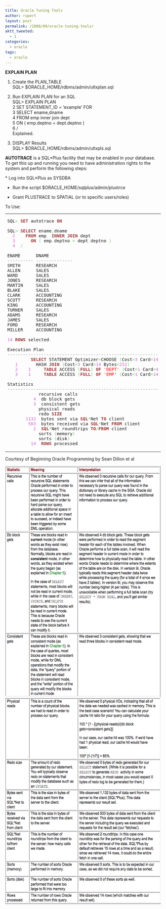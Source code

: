 ```yaml
---
title: Oracle Tuning Tools
author: rupert
layout: post
permalink: /2008/09/oracle-tuning-tools/
aktt_tweeted:
  - 1
categories:
  - oracle
tags:
  - oracle
---
```

**EXPLAIN PLAN**

1. Create the PLAN_TABLE  
SQL> $ORACLE_HOME/rdbms/admin/utlxplan.sql

2. Run EXPLAIN PLAN for an SQL  
SQL> EXPLAIN PLAN  
2 SET STATEMENT_ID = &#8216;example&#8217; FOR  
3 SELECT ename,dname  
4 FROM emp inner join dept  
5 ON ( emp.deptno = dept.deptno )  
6 /  
Explained.

3. DISPLAY Results  
SQL> $ORACLE_HOME/rdbms/admin/utlxpls.sql

**AUTOTRACE** is a SQL*Plus facility that may be enabled in your database. To get this up and running you need to have administration rights to the system and perform the following steps:

\* Log into SQL\*Plus as SYSDBA

* Run the script $ORACLE_HOME/sqlplus/admin/plustrce

* Grant PLUSTRACE to SPATIAL (or to specific users/roles)

To Use:

<div class="wp_syntax">
  <table>
    <tr>
      <td class="code">
        <pre class="sql" style="font-family:monospace;">SQL<span style="color: #66cc66;">&gt;</span> <span style="color: #993333; font-weight: bold;">SET</span> autotrace <span style="color: #993333; font-weight: bold;">ON</span>
&nbsp;
SQL<span style="color: #66cc66;">&gt;</span> <span style="color: #993333; font-weight: bold;">SELECT</span> ename<span style="color: #66cc66;">,</span>dname
  <span style="color: #cc66cc;">2</span>    <span style="color: #993333; font-weight: bold;">FROM</span> emp  <span style="color: #993333; font-weight: bold;">INNER</span> <span style="color: #993333; font-weight: bold;">JOIN</span> dept
  <span style="color: #cc66cc;">3</span>      <span style="color: #993333; font-weight: bold;">ON</span> <span style="color: #66cc66;">&#40;</span> emp<span style="color: #66cc66;">.</span>deptno <span style="color: #66cc66;">=</span> dept<span style="color: #66cc66;">.</span>deptno <span style="color: #66cc66;">&#41;</span>
  <span style="color: #cc66cc;">4</span>  <span style="color: #66cc66;">/</span>
&nbsp;
ENAME      DNAME
<span style="color: #808080; font-style: italic;">---------- --------------</span>
SMITH      RESEARCH
ALLEN      SALES
WARD       SALES
JONES      RESEARCH
MARTIN     SALES
BLAKE      SALES
CLARK      ACCOUNTING
SCOTT      RESEARCH
KING       ACCOUNTING
TURNER     SALES
ADAMS      RESEARCH
JAMES      SALES
FORD       RESEARCH
MILLER     ACCOUNTING
&nbsp;
<span style="color: #cc66cc;">14</span> <span style="color: #993333; font-weight: bold;">ROWS</span> selected<span style="color: #66cc66;">.</span>
&nbsp;
Execution Plan
<span style="color: #808080; font-style: italic;">----------------------------------------------------------</span>
   <span style="color: #cc66cc;"></span>      <span style="color: #993333; font-weight: bold;">SELECT</span> STATEMENT Optimizer<span style="color: #66cc66;">=</span>CHOOSE <span style="color: #66cc66;">&#40;</span>Cost<span style="color: #66cc66;">=</span><span style="color: #cc66cc;">3</span> Card<span style="color: #66cc66;">=</span><span style="color: #cc66cc;">14</span> Bytes<span style="color: #66cc66;">=</span><span style="color: #cc66cc;">252</span><span style="color: #66cc66;">&#41;</span>
   <span style="color: #cc66cc;">1</span>    <span style="color: #cc66cc;"></span>   HASH <span style="color: #993333; font-weight: bold;">JOIN</span> <span style="color: #66cc66;">&#40;</span>Cost<span style="color: #66cc66;">=</span><span style="color: #cc66cc;">3</span> Card<span style="color: #66cc66;">=</span><span style="color: #cc66cc;">14</span> Bytes<span style="color: #66cc66;">=</span><span style="color: #cc66cc;">252</span><span style="color: #66cc66;">&#41;</span>
   <span style="color: #cc66cc;">2</span>    <span style="color: #cc66cc;">1</span>     <span style="color: #993333; font-weight: bold;">TABLE</span> ACCESS <span style="color: #66cc66;">&#40;</span><span style="color: #993333; font-weight: bold;">FULL</span><span style="color: #66cc66;">&#41;</span> <span style="color: #993333; font-weight: bold;">OF</span> <span style="color: #ff0000;">'DEPT'</span> <span style="color: #66cc66;">&#40;</span>Cost<span style="color: #66cc66;">=</span><span style="color: #cc66cc;">1</span> Card<span style="color: #66cc66;">=</span><span style="color: #cc66cc;">4</span> Bytes<span style="color: #66cc66;">=</span><span style="color: #cc66cc;">44</span><span style="color: #66cc66;">&#41;</span>
   <span style="color: #cc66cc;">3</span>    <span style="color: #cc66cc;">1</span>     <span style="color: #993333; font-weight: bold;">TABLE</span> ACCESS <span style="color: #66cc66;">&#40;</span><span style="color: #993333; font-weight: bold;">FULL</span><span style="color: #66cc66;">&#41;</span> <span style="color: #993333; font-weight: bold;">OF</span> <span style="color: #ff0000;">'EMP'</span> <span style="color: #66cc66;">&#40;</span>Cost<span style="color: #66cc66;">=</span><span style="color: #cc66cc;">1</span> Card<span style="color: #66cc66;">=</span><span style="color: #cc66cc;">14</span> Bytes<span style="color: #66cc66;">=</span><span style="color: #cc66cc;">98</span><span style="color: #66cc66;">&#41;</span>
&nbsp;
Statistics
<span style="color: #808080; font-style: italic;">----------------------------------------------------------</span>
          <span style="color: #cc66cc;"></span>  recursive calls
          <span style="color: #cc66cc;">4</span>  db block gets
          <span style="color: #cc66cc;">3</span>  consistent gets
          <span style="color: #cc66cc;"></span>  physical reads
          <span style="color: #cc66cc;"></span>  redo <span style="color: #993333; font-weight: bold;">SIZE</span>
       <span style="color: #cc66cc;">1132</span>  bytes sent via <span style="color: #993333; font-weight: bold;">SQL</span><span style="color: #66cc66;">*</span>Net <span style="color: #993333; font-weight: bold;">TO</span> client
        <span style="color: #cc66cc;">503</span>  bytes received via <span style="color: #993333; font-weight: bold;">SQL</span><span style="color: #66cc66;">*</span>Net <span style="color: #993333; font-weight: bold;">FROM</span> client
          <span style="color: #cc66cc;">2</span>  <span style="color: #993333; font-weight: bold;">SQL</span><span style="color: #66cc66;">*</span>Net roundtrips <span style="color: #993333; font-weight: bold;">TO</span><span style="color: #66cc66;">/</span><span style="color: #993333; font-weight: bold;">FROM</span> client
          <span style="color: #cc66cc;"></span>  sorts <span style="color: #66cc66;">&#40;</span>memory<span style="color: #66cc66;">&#41;</span>
          <span style="color: #cc66cc;"></span>  sorts <span style="color: #66cc66;">&#40;</span>disk<span style="color: #66cc66;">&#41;</span>
         <span style="color: #cc66cc;">14</span>  <span style="color: #993333; font-weight: bold;">ROWS</span> processed</pre>
      </td>
    </tr>
  </table>
</div>

Courtesy of Beginning Oracle Programming by Sean Dillon et al

<!--more-->

  
<img src="/images/2008/09/picture-14.png" alt="Picture 1.png" border="0" width="595" height="748" />  
<img src="/images/2008/09/picture-21.png" alt="Picture 2.png" border="0" width="593" height="666" />